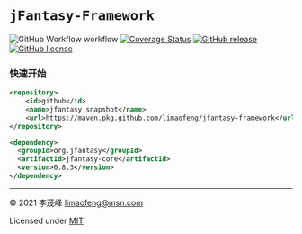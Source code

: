 # `jFantasy-Framework`

![GitHub Workflow workflow](https://github.com/limaofeng/jfantasy-framework/actions/workflows/main.yml/badge.svg)
[![Coverage Status](https://coveralls.io/repos/github/limaofeng/jfantasy-framework/badge.svg?branch=master)](https://coveralls.io/github/limaofeng/jfantasy-framework?branch=master)
[![GitHub release](https://img.shields.io/github/release/limaofeng/jfantasy-framework)](https://github.com/limaofeng/jfantasy-framework/releases/)
[![GitHub license](https://img.shields.io/github/license/limaofeng/jfantasy-framework)](https://github.com/limaofeng/jfantasy-framework/blob/master/LICENSE)
### 快速开始

```xml
<repository>
    <id>github</id>
    <name>jfantasy snapshot</name>
    <url>https://maven.pkg.github.com/limaofeng/jfantasy-framework</url>
</repository>

<dependency>
  <groupId>org.jfantasy</groupId>
  <artifactId>jfantasy-core</artifactId>
  <version>0.8.3</version>
</dependency>
```

----

© 2021 李茂峰 <limaofeng@msn.com>

Licensed under [MIT](https://raw.githubusercontent.com/limaofeng/jfantasy-framework/master/LICENSE)